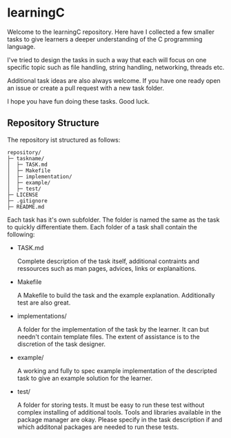 # learningC

Welcome to the learningC repository. Here have I collected a few smaller tasks to give learners a deeper understanding of the C programming language. 

I've tried to design the tasks in such a way that each will focus on one specific topic such as file handling, string handling, networking, threads etc.

Additional task ideas are also always welcome. If you have one ready open an issue or create a pull request with a new task folder.

I hope you have fun doing these tasks. Good luck.

## Repository Structure

The repository ist structured as follows:
```
repository/
├─ taskname/
│  ├─ TASK.md
│  ├─ Makefile
│  ├─ implementation/
│  ├─ example/
│  ├─ test/
├─ LICENSE
├─ .gitignore
├─ README.md
```
Each task has it's own subfolder. The folder is named the same as the task to quickly differentiate them. Each folder of a task shall contain the following:
-   TASK.md

    Complete description of the task itself, additional contraints and ressources such as man pages, advices, links or explanaitions. 

-   Makefile

    A Makefile to build the task and the example explanation. Additionally test are also great.

-   implementations/

    A folder for the implementation of the task by the learner. It can but needn't contain template files. The extent of assistance is to the discretion of the task designer.

-   example/

    A working and fully to spec example implementation of the descripted task to give an example solution for the learner.

-   test/

    A folder for storing tests. It must be easy to run these test without complex installing of additional tools. Tools and libraries available in the package manager are okay. Please specify in the task description if and which additonal packages are needed to run these tests.
